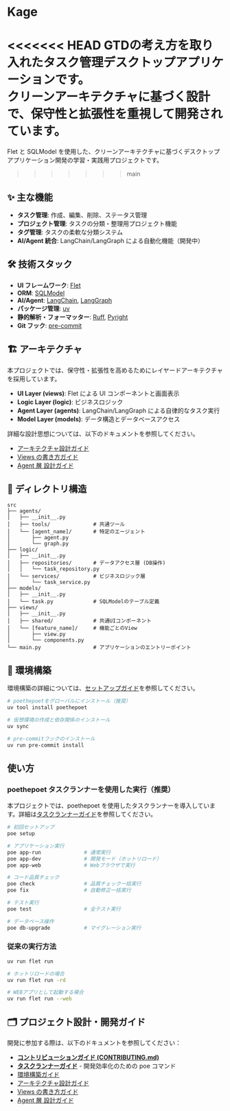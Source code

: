 # Kage

<<<<<<< HEAD
GTDの考え方を取り入れたタスク管理デスクトップアプリケーションです。  
クリーンアーキテクチャに基づく設計で、保守性と拡張性を重視して開発されています。
=======
Flet と SQLModel を使用した、クリーンアーキテクチャに基づくデスクトップアプリケーション開発の学習・実践用プロジェクトです。
>>>>>>> main

## ✨ 主な機能

- **タスク管理**: 作成、編集、削除、ステータス管理
- **プロジェクト管理**: タスクの分類・整理用プロジェクト機能
- **タグ管理**: タスクの柔軟な分類システム
- **AI/Agent 統合**: LangChain/LangGraph による自動化機能（開発中）

## 🛠️ 技術スタック

- **UI フレームワーク**: [Flet](https://flet.dev/)
- **ORM**: [SQLModel](https://sqlmodel.tiangolo.com/)
- **AI/Agent**: [LangChain](https://python.langchain.com/), [LangGraph](https://python.langchain.com/docs/langgraph/)
- **パッケージ管理**: [uv](https://docs.astral.sh/uv/)
- **静的解析・フォーマッター**: [Ruff](https://docs.astral.sh/ruff/), [Pyright](https://microsoft.github.io/pyright/#/)
- **Git フック**: [pre-commit](https://pre-commit.com/)

## 🏗️ アーキテクチャ

本プロジェクトでは、保守性・拡張性を高めるためにレイヤードアーキテクチャを採用しています。

- **UI Layer (views)**: Flet による UI コンポーネントと画面表示
- **Logic Layer (logic)**: ビジネスロジック
- **Agent Layer (agents)**: LangChain/LangGraph による自律的なタスク実行
- **Model Layer (models)**: データ構造とデータベースアクセス

詳細な設計思想については、以下のドキュメントを参照してください。

- [アーキテクチャ設計ガイド](docs/architecture-design.md)
- [Views の書き方ガイド](docs/views_guide.md)
- [Agent 層 設計ガイド](docs/agents_guide.md)

## 📂 ディレクトリ構造

```plain text
src
├── agents/
│   ├── __init__.py
│   ├── tools/              # 共通ツール
│   └── [agent_name]/       # 特定のエージェント
│       ├── agent.py
│       └── graph.py
├── logic/
│   ├── __init__.py
│   ├── repositories/       # データアクセス層 (DB操作)
│   │   └── task_repository.py
│   └── services/           # ビジネスロジック層
│       └── task_service.py
├── models/
│   ├── __init__.py
│   └── task.py             # SQLModelのテーブル定義
├── views/
│   ├── __init__.py
│   ├── shared/             # 共通UIコンポーネント
│   └── [feature_name]/     # 機能ごとのView
│       ├── view.py
│       └── components.py
└── main.py                 # アプリケーションのエントリーポイント
```

## 🚀 環境構築

環境構築の詳細については、[セットアップガイド](docs/setup.md)を参照してください。

```bash
# poethepoetをグローバルにインストール（推奨）
uv tool install poethepoet

# 仮想環境の作成と依存関係のインストール
uv sync

# pre-commitフックのインストール
uv run pre-commit install
```

## 使い方

### poethepoet タスクランナーを使用した実行（推奨）

本プロジェクトでは、poethepoet を使用したタスクランナーを導入しています。詳細は[タスクランナーガイド](docs/task_runner.md)を参照してください。

```bash
# 初回セットアップ
poe setup

# アプリケーション実行
poe app-run              # 通常実行
poe app-dev              # 開発モード（ホットリロード）
poe app-web              # Webブラウザで実行

# コード品質チェック
poe check                # 品質チェック一括実行
poe fix                  # 自動修正一括実行

# テスト実行
poe test                 # 全テスト実行

# データベース操作
poe db-upgrade           # マイグレーション実行
```

### 従来の実行方法

```bash
uv run flet run

# ホットリロードの場合
uv run flet run -rd

# WEBアプリとして起動する場合
uv run flet run --web
```

## 🗂️ プロジェクト設計・開発ガイド

開発に参加する際は、以下のドキュメントを参照してください：

- [**コントリビューションガイド (CONTRIBUTING.md)**](CONTRIBUTING.md)
- [**タスクランナーガイド**](docs/task_runner.md) - 開発効率化のための poe コマンド
- [環境構築ガイド](docs/setup.md)
- [アーキテクチャ設計ガイド](docs/architecture-design.md)
- [Views の書き方ガイド](docs/views_guide.md)
- [Agent 層 設計ガイド](docs/agents_guide.md)
